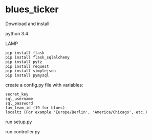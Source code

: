 # blues_ticker

Download and install:

python 3.4

LAMP

```
pip install flask
pip install flask_sqlalchemy
pip install pytz
pip install request
pip install simplejson
pip install pymysql
```

create a config.py file with variables: 
```
secret_key
sql_username
sql_password
fav_team_id (19 for blues)
localtz (For example 'Europe/Berlin', 'America/Chicago', etc.)
```
run setup.py

run controller.py

